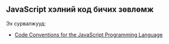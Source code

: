 JavaScript хэлний код бичих зөвлөмж
-----------------------------------
Эх сурвалжууд:
* [Code Conventions for the JavaScript Programming Language](http://javascript.crockford.com/code.html)
